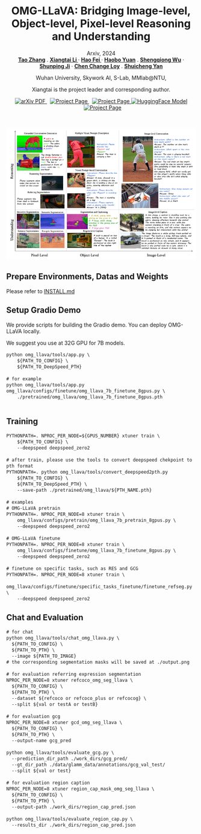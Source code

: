 
<br />
<p align="center">
  <h1 align="center">OMG-LLaVA: Bridging Image-level,
Object-level, Pixel-level Reasoning and Understanding</h1>
  <p align="center">
    Arxiv, 2024
    <br />
    <a href="https://zhang-tao-whu.github.io/"><strong>Tao Zhang</strong></a>
    .
    <a href="https://lxtgh.github.io/"><strong>Xiangtai Li </strong></a>
    ·
    <a href="http://haofei.vip/"><strong>Hao Fei </strong></a>
    ·
    <a href="https://yuanhaobo.me/"><strong>Haobo Yuan</strong></a>
    .
    <a href="https://chocowu.github.io/"><strong>Shengqiong Wu</strong></a>
    ·
    <a href="https://scholar.google.com/citations?user=FjoRmF4AAAAJ&hl=en"><strong>Shunping Ji</strong></a>
    ·
    <a href="https://www.mmlab-ntu.com/person/ccloy/"><strong>Chen Change Loy</strong></a>
    .
    <a href="https://yanshuicheng.info/"><strong>Shuicheng Yan</strong></a>
    
  </p>
  
  <p align="center">
    Wuhan University,
    Skywork AI,
    S-Lab, MMlab@NTU,
  </p>
  
   <p align="center">
    Xiangtai is the project leader and corresponding author.
  </p>
  
  <p align="center">
    <a href=''>
      <img src='https://img.shields.io/badge/Paper-PDF-green?style=flat&logo=arXiv&logoColor=green' alt='arXiv PDF'> </a>
    <a href='https://lxtgh.github.io/project/omg_llava/' style='padding-left: 0.5rem;'>
      <img src='https://img.shields.io/badge/Project-Page-blue?style=flat&logo=Google%20chrome&logoColor=blue' alt='Project Page'> </a>
    <a href='https://huggingface.co/zhangtao-whu/OMG-LLaVA/tree/main' style='padding-left: 0.5rem;'>
      <img src='https://img.shields.io/badge/Huggingface%20Model-8A2BE2' alt='Project Page'> </a>
    <a href="https://huggingface.co/spaces/zhangtao-whu/OMG-LLaVA">
    <img src='https://img.shields.io/badge/%F0%9F%A4%97%20Hugging%20Face-App-blue' alt='HuggingFace Model'> </a>
    <a href='https://huggingface.co/zhangtao-whu/OMG-LLaVA/tree/main' style='padding-left: 0.5rem;'>
      <img src='https://img.shields.io/badge/Gradio%20-Demo-8A2BE2' alt='Project Page'> </a>
  </p>
<br />

![avatar](./figs/omg_llava.png)

## Prepare Environments, Datas and Weights
Please refer to [INSTALL.md](./INSTALL.md)


## Setup Gradio Demo 

We provide scripts for building the Gradio demo. You can deploy OMG-LLaVA locally.

We suggest you use at 32G GPU for 7B models.


```shell
python omg_llava/tools/app.py \
    ${PATH_TO_CONFIG} \
    ${PATH_TO_DeepSpeed_PTH}
    
# for example
python omg_llava/tools/app.py omg_llava/configs/finetune/omg_llava_7b_finetune_8gpus.py \
    ./pretrained/omg_llava/omg_llava_7b_finetune_8gpus.pth
    
```

## Training

  ```shell
  PYTHONPATH=. NPROC_PER_NODE=${GPUS_NUMBER} xtuner train \
      ${PATH_TO_CONFIG} \
      --deepspeed deepspeed_zero2
  
  # after train, please use the tools to convert deepspeed chekpoint to pth format
  PYTHONPATH=. python omg_llava/tools/convert_deepspeed2pth.py
      ${PATH_TO_CONFIG} \
      ${PATH_TO_DeepSpeed_PTH} \
      --save-path ./pretrained/omg_llava/${PTH_NAME.pth}
  
  # examples
  # OMG-LLaVA pretrain    
  PYTHONPATH=. NPROC_PER_NODE=8 xtuner train \
      omg_llava/configs/pretrain/omg_llava_7b_pretrain_8gpus.py \
      --deepspeed deepspeed_zero2
      
  # OMG-LLaVA finetune
  PYTHONPATH=. NPROC_PER_NODE=8 xtuner train \
      omg_llava/configs/finetune/omg_llava_7b_finetune_8gpus.py \
      --deepspeed deepspeed_zero2
      
  # finetune on specific tasks, such as RES and GCG
  PYTHONPATH=. NPROC_PER_NODE=8 xtuner train \
      omg_llava/configs/finetune/specific_tasks_finetune/finetune_refseg.py \
      --deepspeed deepspeed_zero2
  ```

## Chat and Evaluation
  
  ```shell
  # for chat
  python omg_llava/tools/chat_omg_llava.py \
    ${PATH_TO_CONFIG} \
    ${PATH_TO_PTH} \
    --image ${PATH_TO_IMAGE}
  # the corresponding segmentation masks will be saved at ./output.png
  
  # for evaluation referring expression segmentation
  NPROC_PER_NODE=8 xtuner refcoco_omg_seg_llava \
    ${PATH_TO_CONFIG} \
    ${PATH_TO_PTH} \
    --dataset ${refcoco or refcoco_plus or refcocog} \
    --split ${val or testA or testB}
  
  # for evaluation gcg
  NPROC_PER_NODE=8 xtuner gcd_omg_seg_llava \
    ${PATH_TO_CONFIG} \
    ${PATH_TO_PTH} \
    --output-name gcg_pred
  
  python omg_llava/tools/evaluate_gcg.py \
    --prediction_dir_path ./work_dirs/gcg_pred/
    --gt_dir_path ./data/glamm_data/annotations/gcg_val_test/
    --split ${val or test}
    
  # for evaluation region caption
  NPROC_PER_NODE=8 xtuner region_cap_mask_omg_seg_llava \
    ${PATH_TO_CONFIG} \
    ${PATH_TO_PTH} \
    --output-path ./work_dirs/region_cap_pred.json
    
  python omg_llava/tools/evaluate_region_cap.py \
    --results_dir ./work_dirs/region_cap_pred.json
  
  ```

